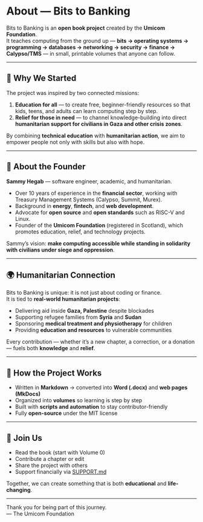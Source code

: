 # About — Bits to Banking

Bits to Banking is an **open book project** created by the **Umicom Foundation**.  
It teaches computing from the ground up — **bits → operating systems → programming → databases → networking → security → finance → Calypso/TMS** — in small, printable volumes that anyone can follow.

---

## 🎯 Why We Started

The project was inspired by two connected missions:

1. **Education for all** — to create free, beginner-friendly resources so that kids, teens, and adults can learn computing step by step.  
2. **Relief for those in need** — to channel knowledge-building into direct **humanitarian support for civilians in Gaza and other crisis zones**.

By combining **technical education** with **humanitarian action**, we aim to empower people not only with skills but also with hope.

---

## 👤 About the Founder

**Sammy Hegab** — software engineer, academic, and humanitarian.  

- Over 10 years of experience in the **financial sector**, working with Treasury Management Systems (Calypso, Summit, Murex).  
- Background in **energy**, **fintech**, and **web development**.  
- Advocate for **open source** and **open standards** such as RISC-V and Linux.  
- Founder of the **Umicom Foundation** (registered in Scotland), which promotes education, relief, and technology projects.  

Sammy’s vision: **make computing accessible while standing in solidarity with civilians under siege and oppression**.

---

## 🌍 Humanitarian Connection

Bits to Banking is unique: it is not just about coding or finance.  
It is tied to **real-world humanitarian projects**:

- Delivering aid inside **Gaza, Palestine** despite blockades  
- Supporting refugee families from **Syria** and **Sudan**  
- Sponsoring **medical treatment and physiotherapy** for children  
- Providing **education and resources** to vulnerable communities  

Every contribution — whether it’s a new chapter, a correction, or a donation — fuels both **knowledge** and **relief**.

---

## 📖 How the Project Works

- Written in **Markdown** → converted into **Word (.docx)** and **web pages (MkDocs)**  
- Organized into **volumes** so learning is step by step  
- Built with **scripts and automation** to stay contributor-friendly  
- Fully **open-source** under the MIT license  

---

## 💙 Join Us

- Read the book (start with Volume 0)  
- Contribute a chapter or edit  
- Share the project with others  
- Support financially via [SUPPORT.md](SUPPORT.md)  

Together, we can create something that is both **educational** and **life-changing**.

---

Thank you for being part of this journey.  
— The Umicom Foundation
